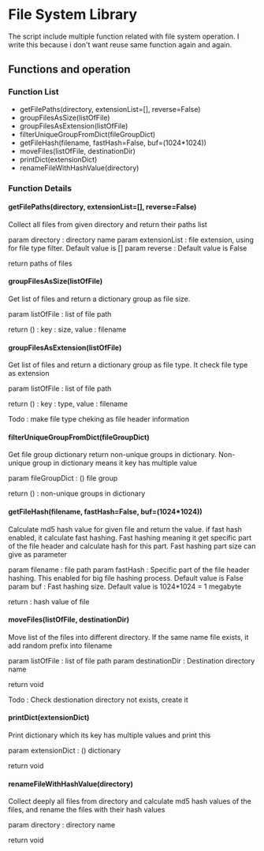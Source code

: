 # File System Library

The script include multiple function related with file system operation. I write this because i don't want reuse same function again and again.

## Functions and operation
### Function List
* getFilePaths(directory, extensionList=[], reverse=False)
* groupFilesAsSize(listOfFile)
* groupFilesAsExtension(listOfFile)
* filterUniqueGroupFromDict(fileGroupDict)
* getFileHash(filename, fastHash=False, buf=(1024*1024))
* moveFiles(listOfFile, destinationDir)
* printDict(extensionDict)
* renameFileWithHashValue(directory)

### Function Details

#### getFilePaths(directory, extensionList=[], reverse=False)

Collect all files from given directory and return their paths list
 
param directory : <string> directory name
param extensionList : <string> file extension, using for file type filter. Default value is []
param reverse : <boolean> Default value is False

return <list> paths of files


#### groupFilesAsSize(listOfFile)
Get list of files and return a dictionary group as file size.
 
param listOfFile : <list> list of file path

return <dict> (<key><value>) : key : size, value : filename

#### groupFilesAsExtension(listOfFile)
Get list of files and return a dictionary group as file type. It check file type as extension

param listOfFile : <list> list of file path

return <dict> (<key><value>) : key : type, value : filename

Todo : make file type cheking as file header information

#### filterUniqueGroupFromDict(fileGroupDict)

Get file group dictionary return non-unique groups in dictionary. Non-unique group in dictionary means it key has multiple value

param fileGroupDict : <dict> (<key><value>) file group

return <dict> (<key><value>) : non-unique groups in dictionary

#### getFileHash(filename, fastHash=False, buf=(1024*1024))
Calculate md5 hash value for given file and return the value. if fast hash enabled, it calculate fast hashing. Fast hashing meaning it get specific part of the file header and calculate hash for this part. Fast hashing part size can give as parameter 

param filename : <string> file path
param fastHash : <boolean> Specific part of the file header hashing. This enabled for big file hashing process. Default value is False
param buf : <integer> Fast hashing size. Default value is 1024*1024 = 1 megabyte

return <string> : hash value of file

#### moveFiles(listOfFile, destinationDir)
Move list of the files into different directory. If the same name file exists, it add random prefix into filename

param listOfFile : <string list> list of file path
param destinationDir : <string> Destination directory name

return void

Todo : Check destionation directory not exists, create it

#### printDict(extensionDict)
Print dictionary which its key has multiple values and print this

param extensionDict : <dict> (<string><string list>) dictionary

return void

#### renameFileWithHashValue(directory)
Collect deeply all files from directory and calculate md5 hash values of the files, and rename the files with their hash values

param directory : <string> directory name

return void


